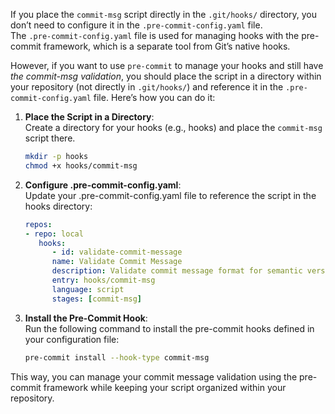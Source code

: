 If you place the ```commit-msg``` script directly in the ```.git/hooks/``` directory, you don’t need to configure it in
the ```.pre-commit-config.yaml``` file. <br/>
The ```.pre-commit-config.yaml``` file is used for managing hooks with the pre-commit framework, which is a separate
tool from Git’s native hooks.

However, if you want to use ```pre-commit``` to manage your hooks and still have _the commit-msg validation_, you should
place the script in a directory within your repository (not directly in ```.git/hooks/```) and reference it in the
```.pre-commit-config.yaml``` file.
Here’s how you can do it:

1. **Place the Script in a Directory**:<br/>
   Create a directory for your hooks (e.g., hooks) and place the ```commit-msg``` script there.

   ```bash
   mkdir -p hooks
   chmod +x hooks/commit-msg
   ```

2. **Configure .pre-commit-config.yaml**: <br/>
   Update your .pre-commit-config.yaml file to reference the script in the hooks directory:

   ```yaml
   repos:
   - repo: local
      hooks:
         - id: validate-commit-message
         name: Validate Commit Message
         description: Validate commit message format for semantic versioning.
         entry: hooks/commit-msg
         language: script
         stages: [commit-msg]
   ```

3. **Install the Pre-Commit Hook**: <br/>
   Run the following command to install the pre-commit hooks defined in your configuration file:

   ```bash
   pre-commit install --hook-type commit-msg
   ```

This way, you can manage your commit message validation using the pre-commit framework while keeping your script
organized within your repository.
